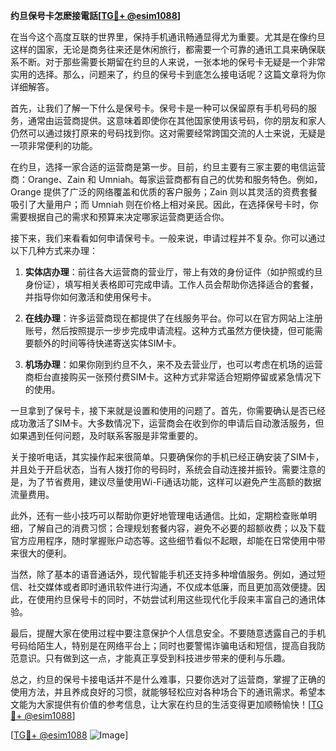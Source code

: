 **约旦保号卡怎麽接電話[[TG💪+ @esim1088](https://t.me/s/esim1088)]**

在当今这个高度互联的世界里，保持手机通讯畅通显得尤为重要。尤其是在像约旦这样的国家，无论是商务往来还是休闲旅行，都需要一个可靠的通讯工具来确保联系不断。对于那些需要长期留在约旦的人来说，一张本地的保号卡无疑是一个非常实用的选择。那么，问题来了，约旦的保号卡到底怎么接电话呢？这篇文章将为你详细解答。

首先，让我们了解一下什么是保号卡。保号卡是一种可以保留原有手机号码的服务，通常由运营商提供。这意味着即使你在其他国家使用该号码，你的朋友和家人仍然可以通过拨打原来的号码找到你。这对需要经常跨国交流的人士来说，无疑是一项非常便利的功能。

在约旦，选择一家合适的运营商是第一步。目前，约旦主要有三家主要的电信运营商：Orange、Zain 和 Umniah。每家运营商都有自己的优势和服务特色。例如，Orange 提供了广泛的网络覆盖和优质的客户服务；Zain 则以其灵活的资费套餐吸引了大量用户；而 Umniah 则在价格上相对亲民。因此，在选择保号卡时，你需要根据自己的需求和预算来决定哪家运营商更适合你。

接下来，我们来看看如何申请保号卡。一般来说，申请过程并不复杂。你可以通过以下几种方式来办理：

1. **实体店办理**：前往各大运营商的营业厅，带上有效的身份证件（如护照或约旦身份证），填写相关表格即可完成申请。工作人员会帮助你选择适合的套餐，并指导你如何激活和使用保号卡。

2. **在线办理**：许多运营商现在都提供了在线服务平台。你可以在官方网站上注册账号，然后按照提示一步步完成申请流程。这种方式虽然方便快捷，但可能需要额外的时间等待快递寄送实体SIM卡。

3. **机场办理**：如果你刚到约旦不久，来不及去营业厅，也可以考虑在机场的运营商柜台直接购买一张预付费SIM卡。这种方式非常适合短期停留或紧急情况下的使用。

一旦拿到了保号卡，接下来就是设置和使用的问题了。首先，你需要确认是否已经成功激活了SIM卡。大多数情况下，运营商会在收到你的申请后自动激活服务，但如果遇到任何问题，及时联系客服是非常重要的。

关于接听电话，其实操作起来很简单。只要确保你的手机已经正确安装了SIM卡，并且处于开启状态，当有人拨打你的号码时，系统会自动连接并振铃。需要注意的是，为了节省费用，建议尽量使用Wi-Fi通话功能，这样可以避免产生高额的数据流量费用。

此外，还有一些小技巧可以帮助你更好地管理电话通信。比如，定期检查账单明细，了解自己的消费习惯；合理规划套餐内容，避免不必要的超额收费；以及下载官方应用程序，随时掌握账户动态等。这些细节看似不起眼，却能在日常使用中带来很大的便利。

当然，除了基本的语音通话外，现代智能手机还支持多种增值服务。例如，通过短信、社交媒体或者即时通讯软件进行沟通，不仅成本低廉，而且更加高效便捷。因此，在使用约旦保号卡的同时，不妨尝试利用这些现代化手段来丰富自己的通讯体验。

最后，提醒大家在使用过程中要注意保护个人信息安全。不要随意透露自己的手机号码给陌生人，特别是在网络平台上；同时也要警惕诈骗电话和短信，提高自我防范意识。只有做到这一点，才能真正享受到科技进步带来的便利与乐趣。

总之，约旦的保号卡接电话并不是什么难事，只要你选对了运营商，掌握了正确的使用方法，并且养成良好的习惯，就能够轻松应对各种场合下的通讯需求。希望本文能为大家提供有价值的参考信息，让大家在约旦的生活变得更加顺畅愉快！[[TG💪+ @esim1088](https://t.me/s/esim1088)]

[[TG💪+ @esim1088](https://t.me/s/esim1088) ![Image](https://i.postimg.cc/4NQfJmqS/Snipaste-2025-05-13-00-14-12.png)]